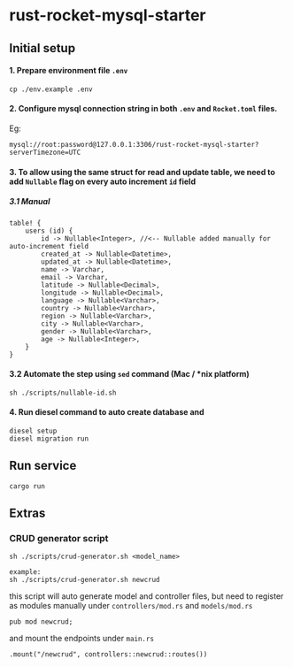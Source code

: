 # rust-rocket-mysql-starter

## Initial setup

#### 1. Prepare environment file `.env`
```
cp ./env.example .env
```

#### 2. Configure mysql connection string in both `.env` and `Rocket.toml` files.
Eg:
```
mysql://root:password@127.0.0.1:3306/rust-rocket-mysql-starter?serverTimezone=UTC
```

#### 3. To allow using the same struct for read and update table, we need to add `Nullable` flag on every auto increment `id` field
##### 3.1 Manual 
```
table! {
    users (id) {
        id -> Nullable<Integer>, //<-- Nullable added manually for auto-increment field
        created_at -> Nullable<Datetime>,
        updated_at -> Nullable<Datetime>,
        name -> Varchar,
        email -> Varchar,
        latitude -> Nullable<Decimal>,
        longitude -> Nullable<Decimal>,
        language -> Nullable<Varchar>,
        country -> Nullable<Varchar>,
        region -> Nullable<Varchar>,
        city -> Nullable<Varchar>,
        gender -> Nullable<Varchar>,
        age -> Nullable<Integer>,
    }
}
```

#### 3.2 Automate the step using `sed` command (Mac / *nix platform)
```
sh ./scripts/nullable-id.sh
```

#### 4. Run diesel command to auto create database and 
```
diesel setup
diesel migration run
```

## Run service
```
cargo run
```

## Extras

### CRUD generator script
```
sh ./scripts/crud-generator.sh <model_name>

example:
sh ./scripts/crud-generator.sh newcrud
```

this script will auto generate model and controller files,
but need to register as modules manually under `controllers/mod.rs` and `models/mod.rs`
```
pub mod newcrud;
```

and mount the endpoints under `main.rs`
```
.mount("/newcrud", controllers::newcrud::routes())
```
